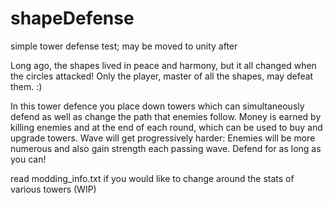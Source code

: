 # shapeDefense
simple tower defense test; may be moved to unity after

Long ago, the shapes lived in peace and harmony, but it all changed when the circles attacked!
Only the player, master of all the shapes, may defeat them. :)

In this tower defence you place down towers which can simultaneously defend as well as change the path that enemies follow.
Money is earned by killing enemies and at the end of each round, which can be used to buy and upgrade towers.
Wave will get progressively harder: Enemies will be more numerous and also gain strength each passing wave.
Defend for as long as you can!

read modding_info.txt if you would like to change around the stats of various towers (WIP)
